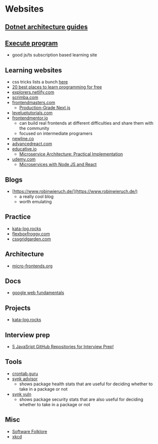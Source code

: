 # Websites

## [Dotnet architecture guides](https://dotnet.microsoft.com/learn/dotnet/architecture-guides)

## [Execute program](https://www.executeprogram.com/)
- good js/ts subscription based learning site

## Learning websites
- css tricks lists a bunch [here](https://css-tricks.com/teaching-web-dev-for-free-is-good-business/)
- [20 best places to learn programming for free](https://catalins.tech/20-best-places-to-learn-programming-for-free)
- [explorers.netlify.com](https://explorers.netlify.com/)
- [scrimba.com](https://scrimba.com/)
- [frontendmasters.com](https://frontendmasters.com/)
  - [Production-Grade Next.js](https://frontendmasters.com/courses/production-next/)
- [leveluptutorials.com](https://www.leveluptutorials.com/)
- [frontendmentor.io](https://www.frontendmentor.io/)
  - can build real frontends at different difficulties and share them with the community
  - focused on intermediate programers
- [newline.co](https://www.newline.co/)
- [advancedreact.com](https://advancedreact.com/)
- [educative.io](https://www.educative.io)
  - [Microservice Architecture: Practical Implementation](https://www.educative.io/module/microservices-implementation)
- [udemy.com](https://www.udemy.com)
  - [Microservices with Node JS and React](https://www.udemy.com/course/microservices-with-node-js-and-react/)

## Blogs
- [https://www.robinwieruch.de/](https://www.robinwieruch.de/)
  - a really cool blog
  - worth emulating

## Practice
- [kata-log.rocks](https://kata-log.rocks/starter)
- [flexboxfroggy.com](https://flexboxfroggy.com/)
- [cssgridgarden.com](https://cssgridgarden.com/)

## Architecture
- [micro-frontends.org](https://micro-frontends.org/)

## Docs
- [google web fundamentals](https://developers.google.com/web/fundamentals)

## Projects
- [kata-log.rocks](https://kata-log.rocks/banking-kata)

## Interview prep
- [5 JavaSript GitHub Repositories for Interview Prep!](https://pranav-birajdar.vercel.app/blog/5-javasript-github-repositories-for-interview-prep-306h)

## Tools
- [crontab.guru](https://crontab.guru/)
- [synk advisor](https://snyk.io/advisor/npm-package/aws-sdk)
  - shows package health stats that are useful for deciding whether to take in a package or not
- [synk vuln](https://snyk.io/vuln/npm:winston)
  - shows package security stats that are also useful for deciding whether to take in a package or not

## Misc
- [Software Folklore](http://beza1e1.tuxen.de/lore/index.html)
- [xkcd](https://xkcd.com/1179/)